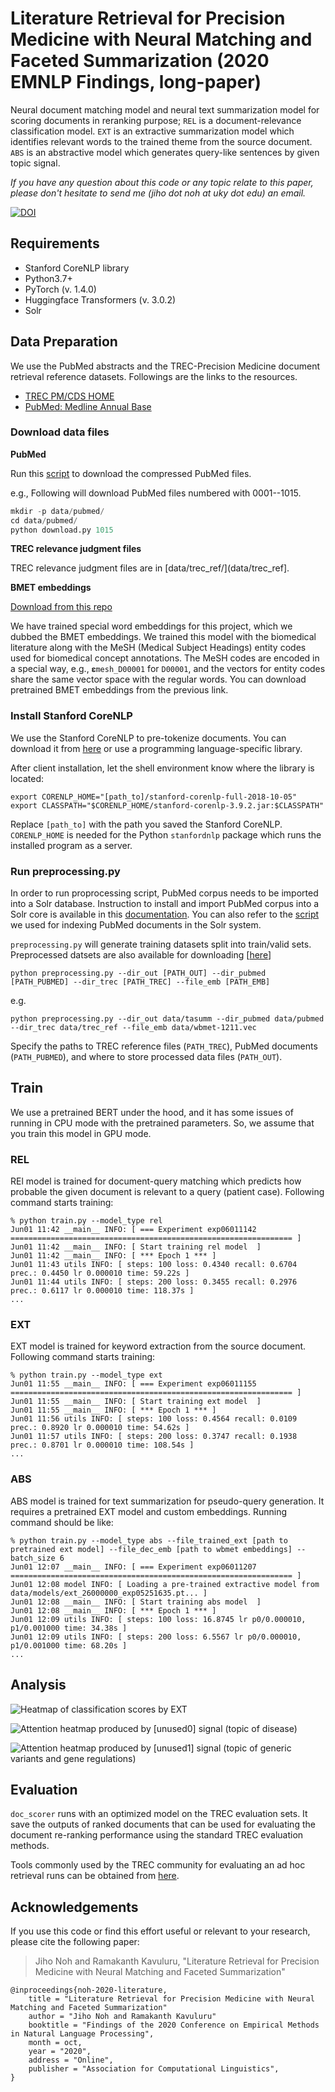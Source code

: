 # Literature Retrieval for Precision Medicine with Neural Matching and Faceted Summarization (2020 EMNLP Findings, long-paper)

Neural document matching model and neural text summarization model for scoring documents in reranking purpose; `REL` is a document-relevance classification model. `EXT` is an extractive summarization model which identifies relevant words to the trained theme from the source document. `ABS` is an abstractive model which generates query-like sentences by given topic signal.

*If you have any question about this code or any topic relate to this paper, please don't hesitate to send me (jiho dot noh at uky dot edu) an email.*


[![DOI](https://zenodo.org/badge/294707847.svg)](https://zenodo.org/badge/latestdoi/294707847)


## Requirements

- Stanford CoreNLP library
- Python3.7+
- PyTorch (v. 1.4.0)
- Huggingface Transformers (v. 3.0.2)
- Solr


## Data Preparation

We use the PubMed abstracts and the TREC-Precision Medicine document retrieval reference datasets. Followings are the links to the resources.

- [TREC PM/CDS HOME](http://www.trec-cds.org/)
- [PubMed: Medline Annual Base](ftp://ftp.ncbi.nlm.nih.gov/pubmed/baseline/)

### Download data files

**PubMed**

Run this [script](data/pubmed/download.py) to download the compressed PubMed files. 

e.g., Following will download PubMed files numbered with 0001--1015.

```python
mkdir -p data/pubmed/
cd data/pubmed/
python download.py 1015
```

**TREC relevance judgment files**

TREC relevance judgment files are in [data/trec_ref/](data/trec_ref].

**BMET embeddings**

[Download from this repo](https://github.com/romanegloo/BMET-embeddings)

We have trained special word embeddings for this project, which we dubbed the BMET embeddings. We trained this model with the biomedical literature along with the MeSH (Medical Subject Headings) entity codes used for biomedical concept annotations. The MeSH codes are encoded in a special way, e.g., `𝛆mesh_D00001` for `D00001`, and the vectors for entity codes share the same vector space with the regular words. You can download pretrained BMET embeddings from the previous link.

### Install Stanford CoreNLP

We use the Stanford CoreNLP to pre-tokenize documents. You can download it from [here](https://stanfordnlp.github.io/CoreNLP/) or use a programming language-specific library.

After client installation, let the shell environment know where the library is located:

```shell script
export CORENLP_HOME="[path_to]/stanford-corenlp-full-2018-10-05"
export CLASSPATH="$CORENLP_HOME/stanford-corenlp-3.9.2.jar:$CLASSPATH"
```

Replace `[path_to]` with the path you saved the Stanford CoreNLP. `CORENLP_HOME` is needed for the Python `stanfordnlp` package which runs the installed program as a server.

### Run preprocessing.py

In order to run proprocessing script, PubMed corpus needs to be imported into a Solr database. Instruction to install and import PubMed corpus into a Solr core is available in this [documentation](https://tinyurl.com/yyxwx8wv). You can also refer to the [script](index_docs_solr.py) we used for indexing PubMed documents in the Solr system.

`preprocessing.py` will generate training datasets split into train/valid sets. Preprocessed datsets are also available for downloading [[here](https://drive.google.com/drive/folders/1xU13DMbNRReYWTvTsJ98VgnyQ5QjDjaP?usp=sharing)]

```shell script
python preprocessing.py --dir_out [PATH_OUT] --dir_pubmed [PATH_PUBMED] --dir_trec [PATH_TREC] --file_emb [PATH_EMB]
```

e.g.
```
python preprocessing.py --dir_out data/tasumm --dir_pubmed data/pubmed --dir_trec data/trec_ref --file_emb data/wbmet-1211.vec
```

Specify the paths to TREC reference files (`PATH_TREC`), PubMed documents (`PATH_PUBMED`), and where to store processed data files (`PATH_OUT`).


## Train

We use a pretrained BERT under the hood, and it has some issues of running in CPU mode with the pretrained parameters. So, we assume that you train this model in GPU mode. 

### REL

REl model is trained for document-query matching which predicts how probable the given document is relevant to a query (patient case). Following command starts training:

```
% python train.py --model_type rel 
Jun01 11:42 __main__ INFO: [ === Experiment exp06011142 =============================================================== ]
Jun01 11:42 __main__ INFO: [ Start training rel model  ]
Jun01 11:42 __main__ INFO: [ *** Epoch 1 *** ]
Jun01 11:43 utils INFO: [ steps: 100 loss: 0.4340 recall: 0.6704 prec.: 0.4450 lr 0.000010 time: 59.22s ]
Jun01 11:44 utils INFO: [ steps: 200 loss: 0.3455 recall: 0.2976 prec.: 0.6117 lr 0.000010 time: 118.37s ]
...
```

### EXT

EXT model is trained for keyword extraction from the source document. Following command starts training:

```
% python train.py --model_type ext
Jun01 11:55 __main__ INFO: [ === Experiment exp06011155 =============================================================== ]
Jun01 11:55 __main__ INFO: [ Start training ext model  ]
Jun01 11:55 __main__ INFO: [ *** Epoch 1 *** ]
Jun01 11:56 utils INFO: [ steps: 100 loss: 0.4564 recall: 0.0109 prec.: 0.8920 lr 0.000010 time: 54.62s ]
Jun01 11:57 utils INFO: [ steps: 200 loss: 0.3747 recall: 0.1938 prec.: 0.8701 lr 0.000010 time: 108.54s ]
...
```

### ABS

ABS model is trained for text summarization for pseudo-query generation. It requires a pretrained EXT model and custom embeddings. Running command should be like:

```
% python train.py --model_type abs --file_trained_ext [path to pretrained ext model] --file_dec_emb [path to wbmet embeddings] --batch_size 6
Jun01 12:07 __main__ INFO: [ === Experiment exp06011207 =============================================================== ]
Jun01 12:08 model INFO: [ Loading a pre-trained extractive model from data/models/ext_26000000_exp05251635.pt... ]
Jun01 12:08 __main__ INFO: [ Start training abs model  ]
Jun01 12:08 __main__ INFO: [ *** Epoch 1 *** ]
Jun01 12:09 utils INFO: [ steps: 100 loss: 16.8745 lr p0/0.000010, p1/0.001000 time: 34.38s ]
Jun01 12:09 utils INFO: [ steps: 200 loss: 6.5567 lr p0/0.000010, p1/0.001000 time: 68.20s ]
...
```

## Analysis

![Heatmap of classification scores by EXT](https://user-images.githubusercontent.com/1327993/94440578-d87cfe80-016f-11eb-9468-a6499c3eab43.png)

![Attention heatmap produced by [unused0] signal (topic of disease)](https://user-images.githubusercontent.com/1327993/94440807-0a8e6080-0170-11eb-8976-c6954a4e12c3.png)

![Attention heatmap produced by [unused1] signal (topic of generic variants and gene regulations)](https://user-images.githubusercontent.com/1327993/94440820-0cf0ba80-0170-11eb-87d4-74e60f0c9cb2.png)


## Evaluation

`doc_scorer` runs with an optimized model on the TREC evaluation sets. It save the outputs of ranked documents that can be used for evaluating the document re-ranking performance using the standard TREC evaluation methods.

Tools commonly used by the TREC community for evaluating an ad hoc retrieval runs can be obtained from [here](https://trec.nist.gov/trec_eval/).


## Acknowledgements

If you use this code or find this effort useful or relevant to your research, please cite the following paper:

> Jiho Noh and Ramakanth Kavuluru, "Literature Retrieval for Precision Medicine with Neural Matching and Faceted Summarization"

```
@inproceedings{noh-2020-literature,
    title = "Literature Retrieval for Precision Medicine with Neural Matching and Faceted Summarization"
    author = "Jiho Noh and Ramakanth Kavuluru"
    booktitle = "Findings of the 2020 Conference on Empirical Methods in Natural Language Processing",
    month = oct,
    year = "2020",
    address = "Online",
    publisher = "Association for Computational Linguistics",
}
```
